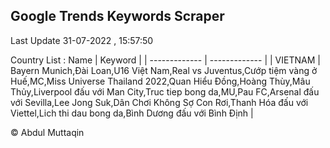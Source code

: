 

## Google Trends Keywords Scraper 
 
Last Update 31-07-2022 , 15:57:50

Country List :
 Name  | Keyword |
| ------------- | ------------- |
| VIETNAM | Bayern Munich,Đài Loan,U16 Việt Nam,Real vs Juventus,Cướp tiệm vàng ở Huế,MC,Miss Universe Thailand 2022,Quan Hiểu Đồng,Hoàng Thùy,Mâu Thủy,Liverpool đấu với Man City,Truc tiep bong da,MU,Pau FC,Arsenal đấu với Sevilla,Lee Jong Suk,Dân Chơi Không Sợ Con Rơi,Thanh Hóa đấu với Viettel,Lich thi dau bong da,Bình Dương đấu với Bình Định |



© Abdul Muttaqin 
